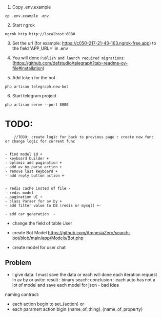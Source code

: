 1. Copy .env.example 
```
cp .env.example .env 

```

2. Start ngrok
```
ngrok http http://localhost:8080

```

3. Set the url (for example: https://c050-217-21-43-163.ngrok-free.app) to the field 'APP_URL=' in .env

4. You will done `Publish and launch required migrations`: (https://github.com/defstudio/telegraph?tab=readme-ov-file#installation)

5. Add token for the bot 
``` 
php artisan telegraph:new-bot
```
6. Start telegram project 
```
php artisan serve --port 8080
```







# TODO: 

        //TODO: create logic for back to previous page : create new func or change logic for current func


    - find model id +
    - keyboard builder + 
    - optimiz add pagination + 
    - add av by parse action + 
    - remove last keyboard + 
    - add reply button action +

    
    - redis cache insted of file -  
    - redis model -
    - pagination UI +  
    - class Parser for av by + 
    - add filter value to DB (redis or mysql) +-

    - add car generation  -


 - change the field of table User 
 - create Bot Model https://github.com/AmnesiaZero/search-bot/blob/main/app/Models/Bot.php

- create model for user chat 

## Problem
 - I give data: I must save the data or each will done each iteration request in av by or avito: result : binary seach; conclusion : each auto has not a lot of model and save each model for json - bad Idea


naming contract: 
 - each action begin to set_{action} or 
 - each paramert action bigin {name_of_thing}_{name_of_property}

